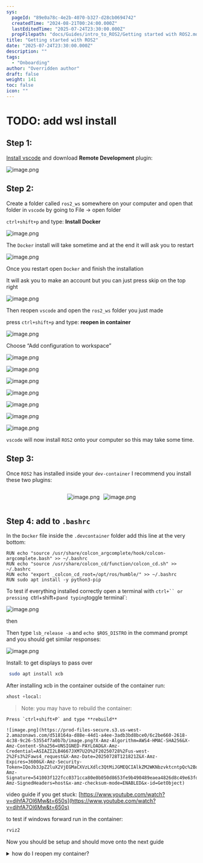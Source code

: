 ```yaml
---
sys:
  pageId: "89e0a78c-4e2b-4070-b327-d28cb0694742"
  createdTime: "2024-08-21T00:24:00.000Z"
  lastEditedTime: "2025-07-24T23:30:00.000Z"
  propFilepath: "docs/Guides/intro_to_ROS2/Getting started with ROS2.md"
title: "Getting started with ROS2"
date: "2025-07-24T23:30:00.000Z"
description: ""
tags:
  - "Onboarding"
author: "Overridden author"
draft: false
weight: 141
toc: false
icon: ""
---
```


# TODO: add wsl install

## Step 1:

[Install vscode](https://code.visualstudio.com/download) and download **Remote Development** plugin:

![image.png](https://prod-files-secure.s3.us-west-2.amazonaws.com/d518164a-d88e-44d1-a4ee-3adb3bd8bce0/efb52993-1881-4a40-b95e-6f020334f022/image.png?X-Amz-Algorithm=AWS4-HMAC-SHA256&X-Amz-Content-Sha256=UNSIGNED-PAYLOAD&X-Amz-Credential=ASIAZI2LB466ZK6UEDJE%2F20250728%2Fus-west-2%2Fs3%2Faws4_request&X-Amz-Date=20250728T121814Z&X-Amz-Expires=3600&X-Amz-Security-Token=IQoJb3JpZ2luX2VjEGMaCXVzLXdlc3QtMiJGMEQCIBeb7scrGAmCgkwGwgPoqaILnpL6Ui60b49gmT94aO%2FBAiBr51Nv2XJCmjutV1pYmq0VJX0tq4Y7MkrRmQ0cdvhSMCqIBAiM%2F%2F%2F%2F%2F%2F%2F%2F%2F%2F8BEAAaDDYzNzQyMzE4MzgwNSIMIlhIrjyOJkrSc7bBKtwDwsdbsvwxoil50EJ%2Bd1Iv2T3R%2FdXKDR8zt9fuueurXNUshAOpNRwi5pKgWlwwZowvbrrO4wU8RFuqlwI4TEYXrRUJMHO8qcopFluLUn6144vLvx1nlwRkwCJKFSQYg99CfblBSizE5FEHtsP7ew6BD2flARg2otJaMcUjek9ZJV2UKA9sHA12gIMBC1zQs4TB1aH0fH73HIR3vZAm0czvJ2R5LU6hL6EfN6sqXEUJ34RcbUUBsen1uj%2BnIaL9PuaTLF0h5dMQ%2Fl8abTm0JEBDYEO99aSp6ebpG1D%2FLoL4YcNGQjOEm0yuG5Yk3Ly0XevTNjEVAEuo%2Bd6Q4rOiF4A8OpxdTzCSWplg8URMconveA1yTgELrntKt3bmq%2BntJklCFLsKx8gKfNm3u58txpoP%2FrO6azal0G%2Bw1tmp555GUENbTHJ6u0Yn58IWWziWv9uG6jwPZN7mnGLE7iEU70%2BapqdqcTzLgpBYTExeGeGKNtUm3AwZtEMLf%2BbaKcivPpKwO3CCSuzGWEK9d6H4%2FTSjWxZ7tMZAnh6o1fYevUPp9AWQbGWg5uzqB4IvFAgMxEXuJ2Ty9lOqZJAFKDpkG%2BPk7hc7Y%2B%2B0dOCFS6XRdxEzOBAvAulBiEqto621BqAwmLSdxAY6pgHVHZioFkhsmZ0aoMfRqia9HU6wCU3aoyo7BMjlI0Moujy7eieB0i3ct2yVBNvvojbirIT0cE9BL9VdEIW1JLen7TDiZdRMNFV0rOwPJQH6JnGg2qPhom%2FKa63Yq7Bgm3nAx4jGRwkaiQS1ZC2%2Bt6MA6aayW6%2FBoEIG3YrTIPSjwXibP4VUkBMbUNIJUGVhYqUNy0424mvlQTG1KZS4VCy3ypg4XkjC&X-Amz-Signature=2a22cf0922f3035a6b07bc762fa877f153b3b3348efa2dac818c64996171029a&X-Amz-SignedHeaders=host&x-amz-checksum-mode=ENABLED&x-id=GetObject)

## Step 2:

Create a folder called `ros2_ws` somewhere on your computer and open that folder in `vscode` by going to File → open folder 

`ctrl+shift+p` and type: **Install Docker**

![image.png](https://prod-files-secure.s3.us-west-2.amazonaws.com/d518164a-d88e-44d1-a4ee-3adb3bd8bce0/2269dc0e-1cd5-47ff-bceb-c04ad9b2eab0/image.png?X-Amz-Algorithm=AWS4-HMAC-SHA256&X-Amz-Content-Sha256=UNSIGNED-PAYLOAD&X-Amz-Credential=ASIAZI2LB466ZK6UEDJE%2F20250728%2Fus-west-2%2Fs3%2Faws4_request&X-Amz-Date=20250728T121814Z&X-Amz-Expires=3600&X-Amz-Security-Token=IQoJb3JpZ2luX2VjEGMaCXVzLXdlc3QtMiJGMEQCIBeb7scrGAmCgkwGwgPoqaILnpL6Ui60b49gmT94aO%2FBAiBr51Nv2XJCmjutV1pYmq0VJX0tq4Y7MkrRmQ0cdvhSMCqIBAiM%2F%2F%2F%2F%2F%2F%2F%2F%2F%2F8BEAAaDDYzNzQyMzE4MzgwNSIMIlhIrjyOJkrSc7bBKtwDwsdbsvwxoil50EJ%2Bd1Iv2T3R%2FdXKDR8zt9fuueurXNUshAOpNRwi5pKgWlwwZowvbrrO4wU8RFuqlwI4TEYXrRUJMHO8qcopFluLUn6144vLvx1nlwRkwCJKFSQYg99CfblBSizE5FEHtsP7ew6BD2flARg2otJaMcUjek9ZJV2UKA9sHA12gIMBC1zQs4TB1aH0fH73HIR3vZAm0czvJ2R5LU6hL6EfN6sqXEUJ34RcbUUBsen1uj%2BnIaL9PuaTLF0h5dMQ%2Fl8abTm0JEBDYEO99aSp6ebpG1D%2FLoL4YcNGQjOEm0yuG5Yk3Ly0XevTNjEVAEuo%2Bd6Q4rOiF4A8OpxdTzCSWplg8URMconveA1yTgELrntKt3bmq%2BntJklCFLsKx8gKfNm3u58txpoP%2FrO6azal0G%2Bw1tmp555GUENbTHJ6u0Yn58IWWziWv9uG6jwPZN7mnGLE7iEU70%2BapqdqcTzLgpBYTExeGeGKNtUm3AwZtEMLf%2BbaKcivPpKwO3CCSuzGWEK9d6H4%2FTSjWxZ7tMZAnh6o1fYevUPp9AWQbGWg5uzqB4IvFAgMxEXuJ2Ty9lOqZJAFKDpkG%2BPk7hc7Y%2B%2B0dOCFS6XRdxEzOBAvAulBiEqto621BqAwmLSdxAY6pgHVHZioFkhsmZ0aoMfRqia9HU6wCU3aoyo7BMjlI0Moujy7eieB0i3ct2yVBNvvojbirIT0cE9BL9VdEIW1JLen7TDiZdRMNFV0rOwPJQH6JnGg2qPhom%2FKa63Yq7Bgm3nAx4jGRwkaiQS1ZC2%2Bt6MA6aayW6%2FBoEIG3YrTIPSjwXibP4VUkBMbUNIJUGVhYqUNy0424mvlQTG1KZS4VCy3ypg4XkjC&X-Amz-Signature=4681bea0f54bab74c247fd32432944d8baa685d71bc443a79d0f6318a11bd7fc&X-Amz-SignedHeaders=host&x-amz-checksum-mode=ENABLED&x-id=GetObject)

The `Docker` install will take sometime and at the end it will ask you to restart

![image.png](https://prod-files-secure.s3.us-west-2.amazonaws.com/d518164a-d88e-44d1-a4ee-3adb3bd8bce0/ed233f78-be33-4b1f-b89c-9c346c0e961e/image.png?X-Amz-Algorithm=AWS4-HMAC-SHA256&X-Amz-Content-Sha256=UNSIGNED-PAYLOAD&X-Amz-Credential=ASIAZI2LB466ZK6UEDJE%2F20250728%2Fus-west-2%2Fs3%2Faws4_request&X-Amz-Date=20250728T121814Z&X-Amz-Expires=3600&X-Amz-Security-Token=IQoJb3JpZ2luX2VjEGMaCXVzLXdlc3QtMiJGMEQCIBeb7scrGAmCgkwGwgPoqaILnpL6Ui60b49gmT94aO%2FBAiBr51Nv2XJCmjutV1pYmq0VJX0tq4Y7MkrRmQ0cdvhSMCqIBAiM%2F%2F%2F%2F%2F%2F%2F%2F%2F%2F8BEAAaDDYzNzQyMzE4MzgwNSIMIlhIrjyOJkrSc7bBKtwDwsdbsvwxoil50EJ%2Bd1Iv2T3R%2FdXKDR8zt9fuueurXNUshAOpNRwi5pKgWlwwZowvbrrO4wU8RFuqlwI4TEYXrRUJMHO8qcopFluLUn6144vLvx1nlwRkwCJKFSQYg99CfblBSizE5FEHtsP7ew6BD2flARg2otJaMcUjek9ZJV2UKA9sHA12gIMBC1zQs4TB1aH0fH73HIR3vZAm0czvJ2R5LU6hL6EfN6sqXEUJ34RcbUUBsen1uj%2BnIaL9PuaTLF0h5dMQ%2Fl8abTm0JEBDYEO99aSp6ebpG1D%2FLoL4YcNGQjOEm0yuG5Yk3Ly0XevTNjEVAEuo%2Bd6Q4rOiF4A8OpxdTzCSWplg8URMconveA1yTgELrntKt3bmq%2BntJklCFLsKx8gKfNm3u58txpoP%2FrO6azal0G%2Bw1tmp555GUENbTHJ6u0Yn58IWWziWv9uG6jwPZN7mnGLE7iEU70%2BapqdqcTzLgpBYTExeGeGKNtUm3AwZtEMLf%2BbaKcivPpKwO3CCSuzGWEK9d6H4%2FTSjWxZ7tMZAnh6o1fYevUPp9AWQbGWg5uzqB4IvFAgMxEXuJ2Ty9lOqZJAFKDpkG%2BPk7hc7Y%2B%2B0dOCFS6XRdxEzOBAvAulBiEqto621BqAwmLSdxAY6pgHVHZioFkhsmZ0aoMfRqia9HU6wCU3aoyo7BMjlI0Moujy7eieB0i3ct2yVBNvvojbirIT0cE9BL9VdEIW1JLen7TDiZdRMNFV0rOwPJQH6JnGg2qPhom%2FKa63Yq7Bgm3nAx4jGRwkaiQS1ZC2%2Bt6MA6aayW6%2FBoEIG3YrTIPSjwXibP4VUkBMbUNIJUGVhYqUNy0424mvlQTG1KZS4VCy3ypg4XkjC&X-Amz-Signature=211ae0ac4a16eadb5240884870197091edea7dd4f50be8c1a6f8f2ce3a3237ee&X-Amz-SignedHeaders=host&x-amz-checksum-mode=ENABLED&x-id=GetObject)

Once you restart open `Docker` and finish the installation

It will ask you to make an account but you can just press skip on the top right

![image.png](https://prod-files-secure.s3.us-west-2.amazonaws.com/d518164a-d88e-44d1-a4ee-3adb3bd8bce0/21010ad9-1659-4fd9-9f59-9932a09b2a3d/image.png?X-Amz-Algorithm=AWS4-HMAC-SHA256&X-Amz-Content-Sha256=UNSIGNED-PAYLOAD&X-Amz-Credential=ASIAZI2LB466ZK6UEDJE%2F20250728%2Fus-west-2%2Fs3%2Faws4_request&X-Amz-Date=20250728T121814Z&X-Amz-Expires=3600&X-Amz-Security-Token=IQoJb3JpZ2luX2VjEGMaCXVzLXdlc3QtMiJGMEQCIBeb7scrGAmCgkwGwgPoqaILnpL6Ui60b49gmT94aO%2FBAiBr51Nv2XJCmjutV1pYmq0VJX0tq4Y7MkrRmQ0cdvhSMCqIBAiM%2F%2F%2F%2F%2F%2F%2F%2F%2F%2F8BEAAaDDYzNzQyMzE4MzgwNSIMIlhIrjyOJkrSc7bBKtwDwsdbsvwxoil50EJ%2Bd1Iv2T3R%2FdXKDR8zt9fuueurXNUshAOpNRwi5pKgWlwwZowvbrrO4wU8RFuqlwI4TEYXrRUJMHO8qcopFluLUn6144vLvx1nlwRkwCJKFSQYg99CfblBSizE5FEHtsP7ew6BD2flARg2otJaMcUjek9ZJV2UKA9sHA12gIMBC1zQs4TB1aH0fH73HIR3vZAm0czvJ2R5LU6hL6EfN6sqXEUJ34RcbUUBsen1uj%2BnIaL9PuaTLF0h5dMQ%2Fl8abTm0JEBDYEO99aSp6ebpG1D%2FLoL4YcNGQjOEm0yuG5Yk3Ly0XevTNjEVAEuo%2Bd6Q4rOiF4A8OpxdTzCSWplg8URMconveA1yTgELrntKt3bmq%2BntJklCFLsKx8gKfNm3u58txpoP%2FrO6azal0G%2Bw1tmp555GUENbTHJ6u0Yn58IWWziWv9uG6jwPZN7mnGLE7iEU70%2BapqdqcTzLgpBYTExeGeGKNtUm3AwZtEMLf%2BbaKcivPpKwO3CCSuzGWEK9d6H4%2FTSjWxZ7tMZAnh6o1fYevUPp9AWQbGWg5uzqB4IvFAgMxEXuJ2Ty9lOqZJAFKDpkG%2BPk7hc7Y%2B%2B0dOCFS6XRdxEzOBAvAulBiEqto621BqAwmLSdxAY6pgHVHZioFkhsmZ0aoMfRqia9HU6wCU3aoyo7BMjlI0Moujy7eieB0i3ct2yVBNvvojbirIT0cE9BL9VdEIW1JLen7TDiZdRMNFV0rOwPJQH6JnGg2qPhom%2FKa63Yq7Bgm3nAx4jGRwkaiQS1ZC2%2Bt6MA6aayW6%2FBoEIG3YrTIPSjwXibP4VUkBMbUNIJUGVhYqUNy0424mvlQTG1KZS4VCy3ypg4XkjC&X-Amz-Signature=a62ca0505a1e11a5a534dc4bd632884d9c4ac9141c6dee01649b676a01184845&X-Amz-SignedHeaders=host&x-amz-checksum-mode=ENABLED&x-id=GetObject)

Then reopen `vscode` and open the `ros2_ws` folder you just made

press `ctrl+shift+p` and type: **reopen in container**

![image.png](https://prod-files-secure.s3.us-west-2.amazonaws.com/d518164a-d88e-44d1-a4ee-3adb3bd8bce0/4e93b8c2-41ad-488c-8095-c74205196118/image.png?X-Amz-Algorithm=AWS4-HMAC-SHA256&X-Amz-Content-Sha256=UNSIGNED-PAYLOAD&X-Amz-Credential=ASIAZI2LB466ZK6UEDJE%2F20250728%2Fus-west-2%2Fs3%2Faws4_request&X-Amz-Date=20250728T121814Z&X-Amz-Expires=3600&X-Amz-Security-Token=IQoJb3JpZ2luX2VjEGMaCXVzLXdlc3QtMiJGMEQCIBeb7scrGAmCgkwGwgPoqaILnpL6Ui60b49gmT94aO%2FBAiBr51Nv2XJCmjutV1pYmq0VJX0tq4Y7MkrRmQ0cdvhSMCqIBAiM%2F%2F%2F%2F%2F%2F%2F%2F%2F%2F8BEAAaDDYzNzQyMzE4MzgwNSIMIlhIrjyOJkrSc7bBKtwDwsdbsvwxoil50EJ%2Bd1Iv2T3R%2FdXKDR8zt9fuueurXNUshAOpNRwi5pKgWlwwZowvbrrO4wU8RFuqlwI4TEYXrRUJMHO8qcopFluLUn6144vLvx1nlwRkwCJKFSQYg99CfblBSizE5FEHtsP7ew6BD2flARg2otJaMcUjek9ZJV2UKA9sHA12gIMBC1zQs4TB1aH0fH73HIR3vZAm0czvJ2R5LU6hL6EfN6sqXEUJ34RcbUUBsen1uj%2BnIaL9PuaTLF0h5dMQ%2Fl8abTm0JEBDYEO99aSp6ebpG1D%2FLoL4YcNGQjOEm0yuG5Yk3Ly0XevTNjEVAEuo%2Bd6Q4rOiF4A8OpxdTzCSWplg8URMconveA1yTgELrntKt3bmq%2BntJklCFLsKx8gKfNm3u58txpoP%2FrO6azal0G%2Bw1tmp555GUENbTHJ6u0Yn58IWWziWv9uG6jwPZN7mnGLE7iEU70%2BapqdqcTzLgpBYTExeGeGKNtUm3AwZtEMLf%2BbaKcivPpKwO3CCSuzGWEK9d6H4%2FTSjWxZ7tMZAnh6o1fYevUPp9AWQbGWg5uzqB4IvFAgMxEXuJ2Ty9lOqZJAFKDpkG%2BPk7hc7Y%2B%2B0dOCFS6XRdxEzOBAvAulBiEqto621BqAwmLSdxAY6pgHVHZioFkhsmZ0aoMfRqia9HU6wCU3aoyo7BMjlI0Moujy7eieB0i3ct2yVBNvvojbirIT0cE9BL9VdEIW1JLen7TDiZdRMNFV0rOwPJQH6JnGg2qPhom%2FKa63Yq7Bgm3nAx4jGRwkaiQS1ZC2%2Bt6MA6aayW6%2FBoEIG3YrTIPSjwXibP4VUkBMbUNIJUGVhYqUNy0424mvlQTG1KZS4VCy3ypg4XkjC&X-Amz-Signature=99641683109d0d321a3a4902a15d9bd42b2faf80221206a625657ccf2b38c3c9&X-Amz-SignedHeaders=host&x-amz-checksum-mode=ENABLED&x-id=GetObject)

Choose “Add configuration to workspace”

![image.png](https://prod-files-secure.s3.us-west-2.amazonaws.com/d518164a-d88e-44d1-a4ee-3adb3bd8bce0/9560b282-5060-4989-ba37-97e7b2c22476/image.png?X-Amz-Algorithm=AWS4-HMAC-SHA256&X-Amz-Content-Sha256=UNSIGNED-PAYLOAD&X-Amz-Credential=ASIAZI2LB466ZK6UEDJE%2F20250728%2Fus-west-2%2Fs3%2Faws4_request&X-Amz-Date=20250728T121814Z&X-Amz-Expires=3600&X-Amz-Security-Token=IQoJb3JpZ2luX2VjEGMaCXVzLXdlc3QtMiJGMEQCIBeb7scrGAmCgkwGwgPoqaILnpL6Ui60b49gmT94aO%2FBAiBr51Nv2XJCmjutV1pYmq0VJX0tq4Y7MkrRmQ0cdvhSMCqIBAiM%2F%2F%2F%2F%2F%2F%2F%2F%2F%2F8BEAAaDDYzNzQyMzE4MzgwNSIMIlhIrjyOJkrSc7bBKtwDwsdbsvwxoil50EJ%2Bd1Iv2T3R%2FdXKDR8zt9fuueurXNUshAOpNRwi5pKgWlwwZowvbrrO4wU8RFuqlwI4TEYXrRUJMHO8qcopFluLUn6144vLvx1nlwRkwCJKFSQYg99CfblBSizE5FEHtsP7ew6BD2flARg2otJaMcUjek9ZJV2UKA9sHA12gIMBC1zQs4TB1aH0fH73HIR3vZAm0czvJ2R5LU6hL6EfN6sqXEUJ34RcbUUBsen1uj%2BnIaL9PuaTLF0h5dMQ%2Fl8abTm0JEBDYEO99aSp6ebpG1D%2FLoL4YcNGQjOEm0yuG5Yk3Ly0XevTNjEVAEuo%2Bd6Q4rOiF4A8OpxdTzCSWplg8URMconveA1yTgELrntKt3bmq%2BntJklCFLsKx8gKfNm3u58txpoP%2FrO6azal0G%2Bw1tmp555GUENbTHJ6u0Yn58IWWziWv9uG6jwPZN7mnGLE7iEU70%2BapqdqcTzLgpBYTExeGeGKNtUm3AwZtEMLf%2BbaKcivPpKwO3CCSuzGWEK9d6H4%2FTSjWxZ7tMZAnh6o1fYevUPp9AWQbGWg5uzqB4IvFAgMxEXuJ2Ty9lOqZJAFKDpkG%2BPk7hc7Y%2B%2B0dOCFS6XRdxEzOBAvAulBiEqto621BqAwmLSdxAY6pgHVHZioFkhsmZ0aoMfRqia9HU6wCU3aoyo7BMjlI0Moujy7eieB0i3ct2yVBNvvojbirIT0cE9BL9VdEIW1JLen7TDiZdRMNFV0rOwPJQH6JnGg2qPhom%2FKa63Yq7Bgm3nAx4jGRwkaiQS1ZC2%2Bt6MA6aayW6%2FBoEIG3YrTIPSjwXibP4VUkBMbUNIJUGVhYqUNy0424mvlQTG1KZS4VCy3ypg4XkjC&X-Amz-Signature=103ae808d661e57ca20ec82871b145cf076266033f838a42fb81e962d39ad0c3&X-Amz-SignedHeaders=host&x-amz-checksum-mode=ENABLED&x-id=GetObject)

![image.png](https://prod-files-secure.s3.us-west-2.amazonaws.com/d518164a-d88e-44d1-a4ee-3adb3bd8bce0/2ee63f81-886b-48e8-a553-dc6e5eac99e4/image.png?X-Amz-Algorithm=AWS4-HMAC-SHA256&X-Amz-Content-Sha256=UNSIGNED-PAYLOAD&X-Amz-Credential=ASIAZI2LB466ZK6UEDJE%2F20250728%2Fus-west-2%2Fs3%2Faws4_request&X-Amz-Date=20250728T121814Z&X-Amz-Expires=3600&X-Amz-Security-Token=IQoJb3JpZ2luX2VjEGMaCXVzLXdlc3QtMiJGMEQCIBeb7scrGAmCgkwGwgPoqaILnpL6Ui60b49gmT94aO%2FBAiBr51Nv2XJCmjutV1pYmq0VJX0tq4Y7MkrRmQ0cdvhSMCqIBAiM%2F%2F%2F%2F%2F%2F%2F%2F%2F%2F8BEAAaDDYzNzQyMzE4MzgwNSIMIlhIrjyOJkrSc7bBKtwDwsdbsvwxoil50EJ%2Bd1Iv2T3R%2FdXKDR8zt9fuueurXNUshAOpNRwi5pKgWlwwZowvbrrO4wU8RFuqlwI4TEYXrRUJMHO8qcopFluLUn6144vLvx1nlwRkwCJKFSQYg99CfblBSizE5FEHtsP7ew6BD2flARg2otJaMcUjek9ZJV2UKA9sHA12gIMBC1zQs4TB1aH0fH73HIR3vZAm0czvJ2R5LU6hL6EfN6sqXEUJ34RcbUUBsen1uj%2BnIaL9PuaTLF0h5dMQ%2Fl8abTm0JEBDYEO99aSp6ebpG1D%2FLoL4YcNGQjOEm0yuG5Yk3Ly0XevTNjEVAEuo%2Bd6Q4rOiF4A8OpxdTzCSWplg8URMconveA1yTgELrntKt3bmq%2BntJklCFLsKx8gKfNm3u58txpoP%2FrO6azal0G%2Bw1tmp555GUENbTHJ6u0Yn58IWWziWv9uG6jwPZN7mnGLE7iEU70%2BapqdqcTzLgpBYTExeGeGKNtUm3AwZtEMLf%2BbaKcivPpKwO3CCSuzGWEK9d6H4%2FTSjWxZ7tMZAnh6o1fYevUPp9AWQbGWg5uzqB4IvFAgMxEXuJ2Ty9lOqZJAFKDpkG%2BPk7hc7Y%2B%2B0dOCFS6XRdxEzOBAvAulBiEqto621BqAwmLSdxAY6pgHVHZioFkhsmZ0aoMfRqia9HU6wCU3aoyo7BMjlI0Moujy7eieB0i3ct2yVBNvvojbirIT0cE9BL9VdEIW1JLen7TDiZdRMNFV0rOwPJQH6JnGg2qPhom%2FKa63Yq7Bgm3nAx4jGRwkaiQS1ZC2%2Bt6MA6aayW6%2FBoEIG3YrTIPSjwXibP4VUkBMbUNIJUGVhYqUNy0424mvlQTG1KZS4VCy3ypg4XkjC&X-Amz-Signature=5c60b7c05d69a28b2b2a8126118d4dd8b77510942aeccbd754c11b9a00c2e161&X-Amz-SignedHeaders=host&x-amz-checksum-mode=ENABLED&x-id=GetObject)

![image.png](https://prod-files-secure.s3.us-west-2.amazonaws.com/d518164a-d88e-44d1-a4ee-3adb3bd8bce0/e0fd626c-c8b6-4b2c-95d1-fa4c26514504/image.png?X-Amz-Algorithm=AWS4-HMAC-SHA256&X-Amz-Content-Sha256=UNSIGNED-PAYLOAD&X-Amz-Credential=ASIAZI2LB466ZK6UEDJE%2F20250728%2Fus-west-2%2Fs3%2Faws4_request&X-Amz-Date=20250728T121814Z&X-Amz-Expires=3600&X-Amz-Security-Token=IQoJb3JpZ2luX2VjEGMaCXVzLXdlc3QtMiJGMEQCIBeb7scrGAmCgkwGwgPoqaILnpL6Ui60b49gmT94aO%2FBAiBr51Nv2XJCmjutV1pYmq0VJX0tq4Y7MkrRmQ0cdvhSMCqIBAiM%2F%2F%2F%2F%2F%2F%2F%2F%2F%2F8BEAAaDDYzNzQyMzE4MzgwNSIMIlhIrjyOJkrSc7bBKtwDwsdbsvwxoil50EJ%2Bd1Iv2T3R%2FdXKDR8zt9fuueurXNUshAOpNRwi5pKgWlwwZowvbrrO4wU8RFuqlwI4TEYXrRUJMHO8qcopFluLUn6144vLvx1nlwRkwCJKFSQYg99CfblBSizE5FEHtsP7ew6BD2flARg2otJaMcUjek9ZJV2UKA9sHA12gIMBC1zQs4TB1aH0fH73HIR3vZAm0czvJ2R5LU6hL6EfN6sqXEUJ34RcbUUBsen1uj%2BnIaL9PuaTLF0h5dMQ%2Fl8abTm0JEBDYEO99aSp6ebpG1D%2FLoL4YcNGQjOEm0yuG5Yk3Ly0XevTNjEVAEuo%2Bd6Q4rOiF4A8OpxdTzCSWplg8URMconveA1yTgELrntKt3bmq%2BntJklCFLsKx8gKfNm3u58txpoP%2FrO6azal0G%2Bw1tmp555GUENbTHJ6u0Yn58IWWziWv9uG6jwPZN7mnGLE7iEU70%2BapqdqcTzLgpBYTExeGeGKNtUm3AwZtEMLf%2BbaKcivPpKwO3CCSuzGWEK9d6H4%2FTSjWxZ7tMZAnh6o1fYevUPp9AWQbGWg5uzqB4IvFAgMxEXuJ2Ty9lOqZJAFKDpkG%2BPk7hc7Y%2B%2B0dOCFS6XRdxEzOBAvAulBiEqto621BqAwmLSdxAY6pgHVHZioFkhsmZ0aoMfRqia9HU6wCU3aoyo7BMjlI0Moujy7eieB0i3ct2yVBNvvojbirIT0cE9BL9VdEIW1JLen7TDiZdRMNFV0rOwPJQH6JnGg2qPhom%2FKa63Yq7Bgm3nAx4jGRwkaiQS1ZC2%2Bt6MA6aayW6%2FBoEIG3YrTIPSjwXibP4VUkBMbUNIJUGVhYqUNy0424mvlQTG1KZS4VCy3ypg4XkjC&X-Amz-Signature=df7cac1c0ac12446307e16715a081e7b2e2029dcf481e7d0362edd93fd1c3874&X-Amz-SignedHeaders=host&x-amz-checksum-mode=ENABLED&x-id=GetObject)

![image.png](https://prod-files-secure.s3.us-west-2.amazonaws.com/d518164a-d88e-44d1-a4ee-3adb3bd8bce0/a2e13f50-d2ab-4719-a4c2-7ced634bfc9d/image.png?X-Amz-Algorithm=AWS4-HMAC-SHA256&X-Amz-Content-Sha256=UNSIGNED-PAYLOAD&X-Amz-Credential=ASIAZI2LB466ZK6UEDJE%2F20250728%2Fus-west-2%2Fs3%2Faws4_request&X-Amz-Date=20250728T121814Z&X-Amz-Expires=3600&X-Amz-Security-Token=IQoJb3JpZ2luX2VjEGMaCXVzLXdlc3QtMiJGMEQCIBeb7scrGAmCgkwGwgPoqaILnpL6Ui60b49gmT94aO%2FBAiBr51Nv2XJCmjutV1pYmq0VJX0tq4Y7MkrRmQ0cdvhSMCqIBAiM%2F%2F%2F%2F%2F%2F%2F%2F%2F%2F8BEAAaDDYzNzQyMzE4MzgwNSIMIlhIrjyOJkrSc7bBKtwDwsdbsvwxoil50EJ%2Bd1Iv2T3R%2FdXKDR8zt9fuueurXNUshAOpNRwi5pKgWlwwZowvbrrO4wU8RFuqlwI4TEYXrRUJMHO8qcopFluLUn6144vLvx1nlwRkwCJKFSQYg99CfblBSizE5FEHtsP7ew6BD2flARg2otJaMcUjek9ZJV2UKA9sHA12gIMBC1zQs4TB1aH0fH73HIR3vZAm0czvJ2R5LU6hL6EfN6sqXEUJ34RcbUUBsen1uj%2BnIaL9PuaTLF0h5dMQ%2Fl8abTm0JEBDYEO99aSp6ebpG1D%2FLoL4YcNGQjOEm0yuG5Yk3Ly0XevTNjEVAEuo%2Bd6Q4rOiF4A8OpxdTzCSWplg8URMconveA1yTgELrntKt3bmq%2BntJklCFLsKx8gKfNm3u58txpoP%2FrO6azal0G%2Bw1tmp555GUENbTHJ6u0Yn58IWWziWv9uG6jwPZN7mnGLE7iEU70%2BapqdqcTzLgpBYTExeGeGKNtUm3AwZtEMLf%2BbaKcivPpKwO3CCSuzGWEK9d6H4%2FTSjWxZ7tMZAnh6o1fYevUPp9AWQbGWg5uzqB4IvFAgMxEXuJ2Ty9lOqZJAFKDpkG%2BPk7hc7Y%2B%2B0dOCFS6XRdxEzOBAvAulBiEqto621BqAwmLSdxAY6pgHVHZioFkhsmZ0aoMfRqia9HU6wCU3aoyo7BMjlI0Moujy7eieB0i3ct2yVBNvvojbirIT0cE9BL9VdEIW1JLen7TDiZdRMNFV0rOwPJQH6JnGg2qPhom%2FKa63Yq7Bgm3nAx4jGRwkaiQS1ZC2%2Bt6MA6aayW6%2FBoEIG3YrTIPSjwXibP4VUkBMbUNIJUGVhYqUNy0424mvlQTG1KZS4VCy3ypg4XkjC&X-Amz-Signature=022b73006e1444a62c6348f8bc49f4900ac76553fb4c946c0b498e8092556baa&X-Amz-SignedHeaders=host&x-amz-checksum-mode=ENABLED&x-id=GetObject)

![image.png](https://prod-files-secure.s3.us-west-2.amazonaws.com/d518164a-d88e-44d1-a4ee-3adb3bd8bce0/6cc478ad-aaba-4bf7-9fcc-403277ab896c/image.png?X-Amz-Algorithm=AWS4-HMAC-SHA256&X-Amz-Content-Sha256=UNSIGNED-PAYLOAD&X-Amz-Credential=ASIAZI2LB466ZK6UEDJE%2F20250728%2Fus-west-2%2Fs3%2Faws4_request&X-Amz-Date=20250728T121814Z&X-Amz-Expires=3600&X-Amz-Security-Token=IQoJb3JpZ2luX2VjEGMaCXVzLXdlc3QtMiJGMEQCIBeb7scrGAmCgkwGwgPoqaILnpL6Ui60b49gmT94aO%2FBAiBr51Nv2XJCmjutV1pYmq0VJX0tq4Y7MkrRmQ0cdvhSMCqIBAiM%2F%2F%2F%2F%2F%2F%2F%2F%2F%2F8BEAAaDDYzNzQyMzE4MzgwNSIMIlhIrjyOJkrSc7bBKtwDwsdbsvwxoil50EJ%2Bd1Iv2T3R%2FdXKDR8zt9fuueurXNUshAOpNRwi5pKgWlwwZowvbrrO4wU8RFuqlwI4TEYXrRUJMHO8qcopFluLUn6144vLvx1nlwRkwCJKFSQYg99CfblBSizE5FEHtsP7ew6BD2flARg2otJaMcUjek9ZJV2UKA9sHA12gIMBC1zQs4TB1aH0fH73HIR3vZAm0czvJ2R5LU6hL6EfN6sqXEUJ34RcbUUBsen1uj%2BnIaL9PuaTLF0h5dMQ%2Fl8abTm0JEBDYEO99aSp6ebpG1D%2FLoL4YcNGQjOEm0yuG5Yk3Ly0XevTNjEVAEuo%2Bd6Q4rOiF4A8OpxdTzCSWplg8URMconveA1yTgELrntKt3bmq%2BntJklCFLsKx8gKfNm3u58txpoP%2FrO6azal0G%2Bw1tmp555GUENbTHJ6u0Yn58IWWziWv9uG6jwPZN7mnGLE7iEU70%2BapqdqcTzLgpBYTExeGeGKNtUm3AwZtEMLf%2BbaKcivPpKwO3CCSuzGWEK9d6H4%2FTSjWxZ7tMZAnh6o1fYevUPp9AWQbGWg5uzqB4IvFAgMxEXuJ2Ty9lOqZJAFKDpkG%2BPk7hc7Y%2B%2B0dOCFS6XRdxEzOBAvAulBiEqto621BqAwmLSdxAY6pgHVHZioFkhsmZ0aoMfRqia9HU6wCU3aoyo7BMjlI0Moujy7eieB0i3ct2yVBNvvojbirIT0cE9BL9VdEIW1JLen7TDiZdRMNFV0rOwPJQH6JnGg2qPhom%2FKa63Yq7Bgm3nAx4jGRwkaiQS1ZC2%2Bt6MA6aayW6%2FBoEIG3YrTIPSjwXibP4VUkBMbUNIJUGVhYqUNy0424mvlQTG1KZS4VCy3ypg4XkjC&X-Amz-Signature=784a9d7b11a6e44446576ee337d8fc12444036d63f85f0286fc0a9fa0e1353a1&X-Amz-SignedHeaders=host&x-amz-checksum-mode=ENABLED&x-id=GetObject)

![image.png](https://prod-files-secure.s3.us-west-2.amazonaws.com/d518164a-d88e-44d1-a4ee-3adb3bd8bce0/53255b28-f75e-430f-b9e3-c0ac8577e42b/image.png?X-Amz-Algorithm=AWS4-HMAC-SHA256&X-Amz-Content-Sha256=UNSIGNED-PAYLOAD&X-Amz-Credential=ASIAZI2LB466ZK6UEDJE%2F20250728%2Fus-west-2%2Fs3%2Faws4_request&X-Amz-Date=20250728T121814Z&X-Amz-Expires=3600&X-Amz-Security-Token=IQoJb3JpZ2luX2VjEGMaCXVzLXdlc3QtMiJGMEQCIBeb7scrGAmCgkwGwgPoqaILnpL6Ui60b49gmT94aO%2FBAiBr51Nv2XJCmjutV1pYmq0VJX0tq4Y7MkrRmQ0cdvhSMCqIBAiM%2F%2F%2F%2F%2F%2F%2F%2F%2F%2F8BEAAaDDYzNzQyMzE4MzgwNSIMIlhIrjyOJkrSc7bBKtwDwsdbsvwxoil50EJ%2Bd1Iv2T3R%2FdXKDR8zt9fuueurXNUshAOpNRwi5pKgWlwwZowvbrrO4wU8RFuqlwI4TEYXrRUJMHO8qcopFluLUn6144vLvx1nlwRkwCJKFSQYg99CfblBSizE5FEHtsP7ew6BD2flARg2otJaMcUjek9ZJV2UKA9sHA12gIMBC1zQs4TB1aH0fH73HIR3vZAm0czvJ2R5LU6hL6EfN6sqXEUJ34RcbUUBsen1uj%2BnIaL9PuaTLF0h5dMQ%2Fl8abTm0JEBDYEO99aSp6ebpG1D%2FLoL4YcNGQjOEm0yuG5Yk3Ly0XevTNjEVAEuo%2Bd6Q4rOiF4A8OpxdTzCSWplg8URMconveA1yTgELrntKt3bmq%2BntJklCFLsKx8gKfNm3u58txpoP%2FrO6azal0G%2Bw1tmp555GUENbTHJ6u0Yn58IWWziWv9uG6jwPZN7mnGLE7iEU70%2BapqdqcTzLgpBYTExeGeGKNtUm3AwZtEMLf%2BbaKcivPpKwO3CCSuzGWEK9d6H4%2FTSjWxZ7tMZAnh6o1fYevUPp9AWQbGWg5uzqB4IvFAgMxEXuJ2Ty9lOqZJAFKDpkG%2BPk7hc7Y%2B%2B0dOCFS6XRdxEzOBAvAulBiEqto621BqAwmLSdxAY6pgHVHZioFkhsmZ0aoMfRqia9HU6wCU3aoyo7BMjlI0Moujy7eieB0i3ct2yVBNvvojbirIT0cE9BL9VdEIW1JLen7TDiZdRMNFV0rOwPJQH6JnGg2qPhom%2FKa63Yq7Bgm3nAx4jGRwkaiQS1ZC2%2Bt6MA6aayW6%2FBoEIG3YrTIPSjwXibP4VUkBMbUNIJUGVhYqUNy0424mvlQTG1KZS4VCy3ypg4XkjC&X-Amz-Signature=f9d7462e212f13c318a0fae2764371a8f56eb31ea8d3fddcb6b435cc8c76b21c&X-Amz-SignedHeaders=host&x-amz-checksum-mode=ENABLED&x-id=GetObject)

![image.png](https://prod-files-secure.s3.us-west-2.amazonaws.com/d518164a-d88e-44d1-a4ee-3adb3bd8bce0/7c562767-5af9-4ffb-97d1-327bcdf4ee00/image.png?X-Amz-Algorithm=AWS4-HMAC-SHA256&X-Amz-Content-Sha256=UNSIGNED-PAYLOAD&X-Amz-Credential=ASIAZI2LB466ZK6UEDJE%2F20250728%2Fus-west-2%2Fs3%2Faws4_request&X-Amz-Date=20250728T121814Z&X-Amz-Expires=3600&X-Amz-Security-Token=IQoJb3JpZ2luX2VjEGMaCXVzLXdlc3QtMiJGMEQCIBeb7scrGAmCgkwGwgPoqaILnpL6Ui60b49gmT94aO%2FBAiBr51Nv2XJCmjutV1pYmq0VJX0tq4Y7MkrRmQ0cdvhSMCqIBAiM%2F%2F%2F%2F%2F%2F%2F%2F%2F%2F8BEAAaDDYzNzQyMzE4MzgwNSIMIlhIrjyOJkrSc7bBKtwDwsdbsvwxoil50EJ%2Bd1Iv2T3R%2FdXKDR8zt9fuueurXNUshAOpNRwi5pKgWlwwZowvbrrO4wU8RFuqlwI4TEYXrRUJMHO8qcopFluLUn6144vLvx1nlwRkwCJKFSQYg99CfblBSizE5FEHtsP7ew6BD2flARg2otJaMcUjek9ZJV2UKA9sHA12gIMBC1zQs4TB1aH0fH73HIR3vZAm0czvJ2R5LU6hL6EfN6sqXEUJ34RcbUUBsen1uj%2BnIaL9PuaTLF0h5dMQ%2Fl8abTm0JEBDYEO99aSp6ebpG1D%2FLoL4YcNGQjOEm0yuG5Yk3Ly0XevTNjEVAEuo%2Bd6Q4rOiF4A8OpxdTzCSWplg8URMconveA1yTgELrntKt3bmq%2BntJklCFLsKx8gKfNm3u58txpoP%2FrO6azal0G%2Bw1tmp555GUENbTHJ6u0Yn58IWWziWv9uG6jwPZN7mnGLE7iEU70%2BapqdqcTzLgpBYTExeGeGKNtUm3AwZtEMLf%2BbaKcivPpKwO3CCSuzGWEK9d6H4%2FTSjWxZ7tMZAnh6o1fYevUPp9AWQbGWg5uzqB4IvFAgMxEXuJ2Ty9lOqZJAFKDpkG%2BPk7hc7Y%2B%2B0dOCFS6XRdxEzOBAvAulBiEqto621BqAwmLSdxAY6pgHVHZioFkhsmZ0aoMfRqia9HU6wCU3aoyo7BMjlI0Moujy7eieB0i3ct2yVBNvvojbirIT0cE9BL9VdEIW1JLen7TDiZdRMNFV0rOwPJQH6JnGg2qPhom%2FKa63Yq7Bgm3nAx4jGRwkaiQS1ZC2%2Bt6MA6aayW6%2FBoEIG3YrTIPSjwXibP4VUkBMbUNIJUGVhYqUNy0424mvlQTG1KZS4VCy3ypg4XkjC&X-Amz-Signature=ce24c6542c8f5013c2855b2fa97ac6bbd66910884af19c8fef5ce2cc65430a03&X-Amz-SignedHeaders=host&x-amz-checksum-mode=ENABLED&x-id=GetObject)

`vscode` will now install `ROS2` onto your computer so this may take some time.

## Step 3:

Once `ROS2` has installed inside your `dev-container` I recommend you install these two plugins:

<div style="display: flex;flex-direction: row; column-gap:10px; max-width: 630px;justify-content: center;">
<div>

![image.png](https://prod-files-secure.s3.us-west-2.amazonaws.com/d518164a-d88e-44d1-a4ee-3adb3bd8bce0/3fc3d550-5a54-4ba1-ba6b-faa01cdb7369/image.png?X-Amz-Algorithm=AWS4-HMAC-SHA256&X-Amz-Content-Sha256=UNSIGNED-PAYLOAD&X-Amz-Credential=ASIAZI2LB466SJXKXT42%2F20250728%2Fus-west-2%2Fs3%2Faws4_request&X-Amz-Date=20250728T121819Z&X-Amz-Expires=3600&X-Amz-Security-Token=IQoJb3JpZ2luX2VjEGMaCXVzLXdlc3QtMiJHMEUCIDSu3ej4LEICzcvYNfTyfv%2BU1SThnN9mKc6tb6EF8K6fAiEAib1dZRMn9xmjSxhiUk89%2BXB1bPUJOdkxjKrpnxwMRs4qiAQIjP%2F%2F%2F%2F%2F%2F%2F%2F%2F%2FARAAGgw2Mzc0MjMxODM4MDUiDF6bcUZWCqUfXXJTKircA8I1CMxlbjoB5SBZxVwZQUyhi41ishHXrgMIdz8aIGFOK%2FnLiueTk6mqgROaTcEHjc1pvBRrjCJRjC665kDnr8jMNsAXhcGTm3XnhbJeoPcv2iXK5QUnK%2F6YryEDNA3RtGkeblUjmAS7AjNOmbfQl1fayWMqh7RVeQgSGZ9xnEEP%2BqvaLVlnPbeZlFsBIC4hERxYyR2T4kopGTArUBVyu8WEKaCysDny3dqQsTYacyOv8%2FpYhrOtKOLy89YFyzvtxdz8XnENMG9sh7fdsfU4DgA%2F9hSqPEgOmmonONhulS7nILblMUdq5uHI8dNINqQAjAvGLQFMAYrJkZ5%2BWiXLnCCeGoEedNNhK3PzC%2FKueZrWz0ByuykRQ8%2BIET1evcLgeG5bD7VwnEnNBX2l4Y4nKCVSKnnGe%2FeK2oY8U%2BR9v8MH2EGrTvplaJPCqzQSAWYXU9M%2BgZOEEfNRo4X7AuUUMdHmVTeWyTyK8%2FuCwxftcZEyKeidJbuRPFRHBauv0F%2BjKo1eWK%2FakDI9AW8hs1IrXUkZqBicKqEPM4vK%2FHKqU46OcojO6vMLOvjqMyXtXsx%2FycDDZ9kGml4a93A1yD%2B4sSzJgwderJRdmOwsZrtxMNMYZ6j2Ljaye%2BkdN1tBMK%2B0ncQGOqUBOs4fM3PlAChVEdRa27bB16cvNbZ5qs5quljlckiI7V%2FiRJtAu2Q7doMmsZfuILCg9AE7zKRvQwrcW23CTXMHgJKeKHQCJCLu24Je%2BaT0hjc5YnK6wUiaFwfhq%2F5f5YdXMIw44RzJjhJcFsm4X5%2FuOBswpGjhkeRlVEA3ZqszGwc4%2BVhclcRV9F7BGwqIaKx8rNX3fa8jR4cGzJlpHcgNdphKQgnv&X-Amz-Signature=cbc3d4e37280c5cea451e0b367d2446d62cd0f093684a907c1d1a0a6ed78277c&X-Amz-SignedHeaders=host&x-amz-checksum-mode=ENABLED&x-id=GetObject)

</div>
<div>

![image.png](https://prod-files-secure.s3.us-west-2.amazonaws.com/d518164a-d88e-44d1-a4ee-3adb3bd8bce0/d994cc66-13c2-4093-a5a3-f84cf4601a82/image.png?X-Amz-Algorithm=AWS4-HMAC-SHA256&X-Amz-Content-Sha256=UNSIGNED-PAYLOAD&X-Amz-Credential=ASIAZI2LB4666UB3KHIY%2F20250728%2Fus-west-2%2Fs3%2Faws4_request&X-Amz-Date=20250728T121821Z&X-Amz-Expires=3600&X-Amz-Security-Token=IQoJb3JpZ2luX2VjEGMaCXVzLXdlc3QtMiJIMEYCIQC6OUIDAHxuKgAlfhnA%2FCNmY%2FRN5hp7dzpVTYxFFc06uQIhALK%2BJOI2JghA9FhJRPGU1UcC5hv%2B7i7LX2dGdr3wEsYxKogECIz%2F%2F%2F%2F%2F%2F%2F%2F%2F%2FwEQABoMNjM3NDIzMTgzODA1IgzC9e8vDgRBrEA%2F0swq3AMIa6t06kX9Z%2BeYEofwF3rFJUWUH1PRudVozV6HDNMMHErcUXuY321Sy5qF0u3yS985iilON1OrDGJjgTaLsLmsS9dx22Vna2dRVmHr2I88%2BrkGNsHMeOvcMRHV5O3qXQGj647dRDQA16Lr4Egq8Pst0OPHppbs9ws8D%2BPn0TnInD3uAPDzVj%2BeOr4aXiCOye2TbhwLcU%2B1LEzeBk8doV9d6nnjaqnKYNJTV7B%2Bq3NOgI8VttjlxyjYW01d%2F9Hb84uAeHSgmDuCGwR%2B8oNJbt200SR0uh4kxF7amCvwf%2BZXnwH%2FIu86ylnB3c3wQ4eW9A6pCLFIP93kgBPw1zceZ22lOZzssARNFutFmGTQi1GDpskQWs%2BbnjYGdoOhIirPmiMAJk2bZhk1lF85tiQqx%2FGo8abdg0%2F2cU1t00Jctzrjw%2FzfRgDTxbf5WE3E4vrKvupwhiALR%2FxqZZZzc0oGlI3roLPpQ9LSJnV%2FO6MgP6MA52zOT3nkB%2F9xZNUKZr34lt8wXGpL2GqwG8lnHq8O97MAqdQ%2BSX0zBXmgobMPRWz1RoielXM2wBnchRq2JGwgsGOInuKxlHPDuGurbVMk61dYw%2FRTM7dlPykIbrLSjQzxRhl6kt8aw9%2Blau5OYjDRtJ3EBjqkAfPoL2wicSz%2Bf1bhrltYPr5ygWWgxbAo6M2HMqU%2BhcmUlPpWEh3RRAGBp4jhQ%2FI2C37pMavNizpeorLPAwez0lC%2B7Rr3Rm0OPwbYxlrPHnbaEIc5O7aFDDbL1Z4%2F7zDsX76c6XP5iokVf%2BkC2htpayHyPLQgxHEJKAgBKw2f7PxIa%2BsB8J9TJ3CLTOKHOkWu7Jn2VOR3Lblxww4e%2B%2BGQgNW5g9dg&X-Amz-Signature=1720f195e2fa547149b8d4e5997a54d80c185912f57353b8fa552cd59eef73f2&X-Amz-SignedHeaders=host&x-amz-checksum-mode=ENABLED&x-id=GetObject)

</div>
</div>

## Step 4: add to `.bashrc`

In the `Docker` file inside the `.devcontainer` folder add this line at the very bottom: 

```docker
RUN echo "source /usr/share/colcon_argcomplete/hook/colcon-argcomplete.bash" >> ~/.bashrc
RUN echo "source /usr/share/colcon_cd/function/colcon_cd.sh" >> ~/.bashrc
RUN echo "export _colcon_cd_root=/opt/ros/humble/" >> ~/.bashrc
RUN sudo apt install -y python3-pip 
```

To test if everything installed correctly open a terminal with `ctrl+`` or pressing `ctrl+shift+p` and typing `toggle terminal`:

![image.png](https://prod-files-secure.s3.us-west-2.amazonaws.com/d518164a-d88e-44d1-a4ee-3adb3bd8bce0/6a4943d8-b04e-4c02-9a58-775f3384d1a5/image.png?X-Amz-Algorithm=AWS4-HMAC-SHA256&X-Amz-Content-Sha256=UNSIGNED-PAYLOAD&X-Amz-Credential=ASIAZI2LB466ZK6UEDJE%2F20250728%2Fus-west-2%2Fs3%2Faws4_request&X-Amz-Date=20250728T121814Z&X-Amz-Expires=3600&X-Amz-Security-Token=IQoJb3JpZ2luX2VjEGMaCXVzLXdlc3QtMiJGMEQCIBeb7scrGAmCgkwGwgPoqaILnpL6Ui60b49gmT94aO%2FBAiBr51Nv2XJCmjutV1pYmq0VJX0tq4Y7MkrRmQ0cdvhSMCqIBAiM%2F%2F%2F%2F%2F%2F%2F%2F%2F%2F8BEAAaDDYzNzQyMzE4MzgwNSIMIlhIrjyOJkrSc7bBKtwDwsdbsvwxoil50EJ%2Bd1Iv2T3R%2FdXKDR8zt9fuueurXNUshAOpNRwi5pKgWlwwZowvbrrO4wU8RFuqlwI4TEYXrRUJMHO8qcopFluLUn6144vLvx1nlwRkwCJKFSQYg99CfblBSizE5FEHtsP7ew6BD2flARg2otJaMcUjek9ZJV2UKA9sHA12gIMBC1zQs4TB1aH0fH73HIR3vZAm0czvJ2R5LU6hL6EfN6sqXEUJ34RcbUUBsen1uj%2BnIaL9PuaTLF0h5dMQ%2Fl8abTm0JEBDYEO99aSp6ebpG1D%2FLoL4YcNGQjOEm0yuG5Yk3Ly0XevTNjEVAEuo%2Bd6Q4rOiF4A8OpxdTzCSWplg8URMconveA1yTgELrntKt3bmq%2BntJklCFLsKx8gKfNm3u58txpoP%2FrO6azal0G%2Bw1tmp555GUENbTHJ6u0Yn58IWWziWv9uG6jwPZN7mnGLE7iEU70%2BapqdqcTzLgpBYTExeGeGKNtUm3AwZtEMLf%2BbaKcivPpKwO3CCSuzGWEK9d6H4%2FTSjWxZ7tMZAnh6o1fYevUPp9AWQbGWg5uzqB4IvFAgMxEXuJ2Ty9lOqZJAFKDpkG%2BPk7hc7Y%2B%2B0dOCFS6XRdxEzOBAvAulBiEqto621BqAwmLSdxAY6pgHVHZioFkhsmZ0aoMfRqia9HU6wCU3aoyo7BMjlI0Moujy7eieB0i3ct2yVBNvvojbirIT0cE9BL9VdEIW1JLen7TDiZdRMNFV0rOwPJQH6JnGg2qPhom%2FKa63Yq7Bgm3nAx4jGRwkaiQS1ZC2%2Bt6MA6aayW6%2FBoEIG3YrTIPSjwXibP4VUkBMbUNIJUGVhYqUNy0424mvlQTG1KZS4VCy3ypg4XkjC&X-Amz-Signature=62dfd05e0dd3402e90440973627c6830105c1ac89714f1381574302132f2fc47&X-Amz-SignedHeaders=host&x-amz-checksum-mode=ENABLED&x-id=GetObject)

then 

Then type `lsb_release -a` and `echo $ROS_DISTRO` in the command prompt and you should get similar responses:

![image.png](https://prod-files-secure.s3.us-west-2.amazonaws.com/d518164a-d88e-44d1-a4ee-3adb3bd8bce0/3e635dec-a805-4e85-8b9e-d000e5b71a4e/image.png?X-Amz-Algorithm=AWS4-HMAC-SHA256&X-Amz-Content-Sha256=UNSIGNED-PAYLOAD&X-Amz-Credential=ASIAZI2LB466ZK6UEDJE%2F20250728%2Fus-west-2%2Fs3%2Faws4_request&X-Amz-Date=20250728T121814Z&X-Amz-Expires=3600&X-Amz-Security-Token=IQoJb3JpZ2luX2VjEGMaCXVzLXdlc3QtMiJGMEQCIBeb7scrGAmCgkwGwgPoqaILnpL6Ui60b49gmT94aO%2FBAiBr51Nv2XJCmjutV1pYmq0VJX0tq4Y7MkrRmQ0cdvhSMCqIBAiM%2F%2F%2F%2F%2F%2F%2F%2F%2F%2F8BEAAaDDYzNzQyMzE4MzgwNSIMIlhIrjyOJkrSc7bBKtwDwsdbsvwxoil50EJ%2Bd1Iv2T3R%2FdXKDR8zt9fuueurXNUshAOpNRwi5pKgWlwwZowvbrrO4wU8RFuqlwI4TEYXrRUJMHO8qcopFluLUn6144vLvx1nlwRkwCJKFSQYg99CfblBSizE5FEHtsP7ew6BD2flARg2otJaMcUjek9ZJV2UKA9sHA12gIMBC1zQs4TB1aH0fH73HIR3vZAm0czvJ2R5LU6hL6EfN6sqXEUJ34RcbUUBsen1uj%2BnIaL9PuaTLF0h5dMQ%2Fl8abTm0JEBDYEO99aSp6ebpG1D%2FLoL4YcNGQjOEm0yuG5Yk3Ly0XevTNjEVAEuo%2Bd6Q4rOiF4A8OpxdTzCSWplg8URMconveA1yTgELrntKt3bmq%2BntJklCFLsKx8gKfNm3u58txpoP%2FrO6azal0G%2Bw1tmp555GUENbTHJ6u0Yn58IWWziWv9uG6jwPZN7mnGLE7iEU70%2BapqdqcTzLgpBYTExeGeGKNtUm3AwZtEMLf%2BbaKcivPpKwO3CCSuzGWEK9d6H4%2FTSjWxZ7tMZAnh6o1fYevUPp9AWQbGWg5uzqB4IvFAgMxEXuJ2Ty9lOqZJAFKDpkG%2BPk7hc7Y%2B%2B0dOCFS6XRdxEzOBAvAulBiEqto621BqAwmLSdxAY6pgHVHZioFkhsmZ0aoMfRqia9HU6wCU3aoyo7BMjlI0Moujy7eieB0i3ct2yVBNvvojbirIT0cE9BL9VdEIW1JLen7TDiZdRMNFV0rOwPJQH6JnGg2qPhom%2FKa63Yq7Bgm3nAx4jGRwkaiQS1ZC2%2Bt6MA6aayW6%2FBoEIG3YrTIPSjwXibP4VUkBMbUNIJUGVhYqUNy0424mvlQTG1KZS4VCy3ypg4XkjC&X-Amz-Signature=30c31ba99a04f4a0dd15747a6fea7f33c82ca413c2060be6c9a884145caf77f3&X-Amz-SignedHeaders=host&x-amz-checksum-mode=ENABLED&x-id=GetObject)

Install:  to get displays to pass over

```bash
 sudo apt install xcb
```

After installing xcb in the container outside of the container run:

```python
xhost +local:
```

> Note: you may have to rebuild the container:

	Press `ctrl+shift+P` and type **rebuild**

	![image.png](https://prod-files-secure.s3.us-west-2.amazonaws.com/d518164a-d88e-44d1-a4ee-3adb3bd8bce0/6c2be660-2618-4c38-9c26-53554f7a0b7b/image.png?X-Amz-Algorithm=AWS4-HMAC-SHA256&X-Amz-Content-Sha256=UNSIGNED-PAYLOAD&X-Amz-Credential=ASIAZI2LB4667JXM7U2O%2F20250728%2Fus-west-2%2Fs3%2Faws4_request&X-Amz-Date=20250728T121821Z&X-Amz-Expires=3600&X-Amz-Security-Token=IQoJb3JpZ2luX2VjEGMaCXVzLXdlc3QtMiJGMEQCIAlkZM2WKNbzvktcntpQc%2BqaxFrT1NEsv7eEipu8p0LAAiBsNvYjiN7QrO%2Fwvjqm8bsoGFUPqMAv%2Fof8EDWy8oCnOyqIBAiM%2F%2F%2F%2F%2F%2F%2F%2F%2F%2F8BEAAaDDYzNzQyMzE4MzgwNSIM6M0gzwPbuWZ6XSohKtwDR1%2Fj%2BPkO2z3BWoYHqkDXhUqJf1EJbICaqz50%2BfbZjnMdpkUu63XHeN8VqK4E%2Bg%2B6CnQlrGj%2Fo9qeQNrascWuSRBrwsLbsxjOrjyZjH13GICVv%2BX%2FqvHqKncmiS%2BEAy%2B8qizUBV%2Bq8Fm8phRzlDGHKkzB2ZqxM4abby4Y53MAff6dS8fAWvww3tUxHW8ELd5B2ImmEDDz%2FyBJj5hflvx1%2FpmGuqTfSlAt%2BQFfW%2BCC%2F0trtoHp0v1Ma97wXueMDPAWwPj0Rc%2F2lqAJvzT8pgpTka9VMWvXVsnDe7erzLCebHKCpENJQrGWpWZy0cQZukuceB%2FSNEd1nnF3tokibDDaVsw9bhwQbjmF4JeSZXx4M6sBr21gJE1QuY5dOjjOslgvSL9mjm9F7oYUElFUGE1LwC7HqUo4DkVZjC8J2oYmfTMFPahlGJ6ZSyYzZW9mfy3w1tUaffS9DhY3lT0YpFfgz1FcDsrXwzEZmayFrhrBUAxvIEQYV098wLdoD8hoZo6lhl19XFThzKFCtuHZz5lEw%2FJRkKJsTnrb1%2B%2BF3yAvTdncMYMS0kf7ANfeQyep5sZG8zkPQHE6mFhZEpbe0FDXRPxET32DsSCqLXgM6KTebj2QvF9NyX1uFgStk0wwl7SdxAY6pgEjp%2F9jPYASTiVJf5%2Fp%2FEtrbmj18g6LdaYDqsryxOeWYJRVbkPG6DZc6xYAxrqGxVdwkNfyNT5YH9ubqpBdqSRYWf2awZFqC2BXAM4uk64JWR5Ty%2BxATDfzHe6x2EacrV0tuSgS%2FE8BwKOeMKHz%2FkGhU%2FRdAtrnUmxhEJGvMDmeP8p1MY4LX2g5%2BHIYSB41A1mSWKdhBCvGzFCa1D8yZSkpqnU1LHeZ&X-Amz-Signature=541003f122fcc0371cca80e0b050d8653fe9b490489eaea4826d8c49e63fdc9c&X-Amz-SignedHeaders=host&x-amz-checksum-mode=ENABLED&x-id=GetObject)

video guide if you get stuck: [https://www.youtube.com/watch?v=dihfA7Ol6Mw&t=650s](https://www.youtube.com/watch?v=dihfA7Ol6Mw&t=650s)

to test if windows forward run in the container:

```bash
rviz2
```

Now you should be setup and should move onto the next guide 

<details>
      <summary>how do I reopen my container?</summary>
      TODO:
  </details>
